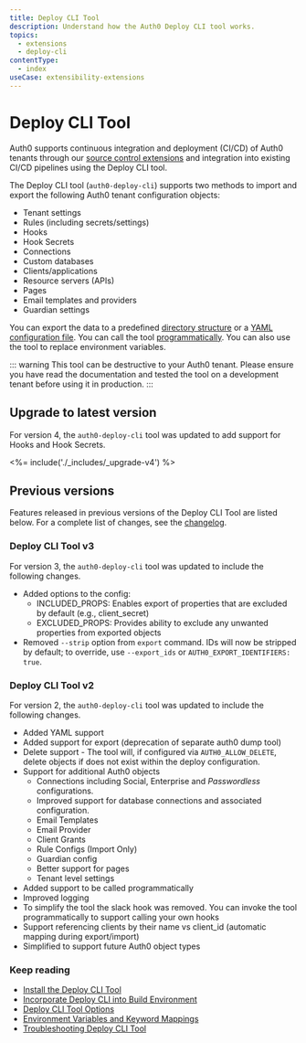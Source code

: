 ```yaml
---
title: Deploy CLI Tool
description: Understand how the Auth0 Deploy CLI tool works.
topics:
  - extensions
  - deploy-cli
contentType:
  - index
useCase: extensibility-extensions
---
```

# Deploy CLI Tool

Auth0 supports continuous integration and deployment (CI/CD) of Auth0 tenants through our [source control extensions](/extensions#deploy-hosted-pages-rules-and-database-connections-scripts-from-external-repositories) and integration into existing CI/CD pipelines using the Deploy CLI tool.

The Deploy CLI tool (`auth0-deploy-cli`) supports two methods to import and export the following Auth0 tenant configuration objects: 

- Tenant settings
- Rules (including secrets/settings)
- Hooks
- Hook Secrets
- Connections
- Custom databases
- Clients/applications
- Resource servers (APIs)
- Pages
- Email templates and providers
- Guardian settings

You can export the data to a predefined [directory structure](/extensions/deploy-cli/guides/import-export-directory-structure) or a [YAML configuration file](/extensions/deploy-cli/guides/import-export-yaml-file). You can call the tool [programmatically](/extensions/deploy-cli/guides/call-deploy-cli-programmatically). You can also use the tool to replace environment variables. 

::: warning
This tool can be destructive to your Auth0 tenant. Please ensure you have read the documentation and tested the tool on a development tenant before using it in production.
:::

## Upgrade to latest version

For version 4, the `auth0-deploy-cli` tool was updated to add support for Hooks and Hook Secrets.

<%= include('./_includes/_upgrade-v4') %>

## Previous versions

Features released in previous versions of the Deploy CLI Tool are listed below. For a complete list of changes, see the [changelog](https://github.com/auth0/auth0-deploy-cli/blob/master/CHANGELOG.md).

### Deploy CLI Tool v3

For version 3, the `auth0-deploy-cli` tool was updated to include the following changes.

- Added options to the config:
  - INCLUDED_PROPS: Enables export of properties that are excluded by default (e.g., client_secret)
  - EXCLUDED_PROPS: Provides ability to exclude any unwanted properties from exported objects
- Removed `--strip` option from `export` command. IDs will now be stripped by default; to override, use `--export_ids` or `AUTH0_EXPORT_IDENTIFIERS: true`.

### Deploy CLI Tool v2

For version 2, the `auth0-deploy-cli` tool was updated to include the following changes.

- Added YAML support
- Added support for export (deprecation of separate auth0 dump tool)
- Delete support - The tool will, if configured via `AUTH0_ALLOW_DELETE`, delete objects if does not exist within the deploy configuration.
- Support for additional Auth0 objects
  - Connections including Social, Enterprise and <dfn data-key="passwordless">Passwordless</dfn> configurations.
  - Improved support for database connections and associated configuration.
  - Email Templates
  - Email Provider
  - Client Grants
  - Rule Configs (Import Only)
  - Guardian config
  - Better support for pages
  - Tenant level settings
- Added support to be called programmatically
- Improved logging
- To simplify the tool the slack hook was removed. You can invoke the tool programmatically to support calling your own hooks
- Support referencing clients by their name vs client_id (automatic mapping during export/import)
- Simplified to support future Auth0 object types

### Keep reading

* [Install the Deploy CLI Tool](/extensions/deploy-cli/guides/install-deploy-cli)
* [Incorporate Deploy CLI into Build Environment](/extensions/deploy-cli/guides/incorporate-deploy-cli-into-build-environment)
* [Deploy CLI Tool Options](/extensions/deploy-cli/references/deploy-cli-options)
* [Environment Variables and Keyword Mappings](/extensions/deploy-cli/references/environment-variables-keyword-mappings)
* [Troubleshooting Deploy CLI Tool](/extensions/deploy-cli/references/troubleshooting)
